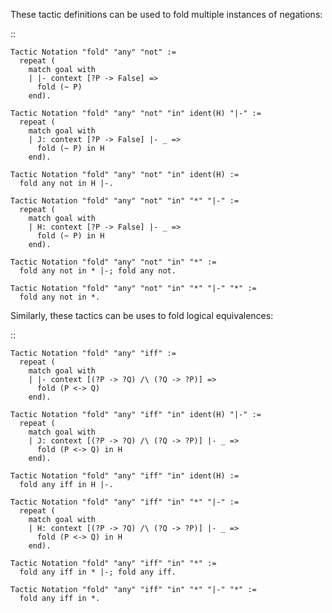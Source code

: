 These tactic definitions can be used to fold multiple instances of negations:

::

    Tactic Notation "fold" "any" "not" :=
      repeat (
        match goal with
        | |- context [?P -> False] =>
          fold (~ P)
        end).

    Tactic Notation "fold" "any" "not" "in" ident(H) "|-" :=
      repeat (
        match goal with
        | J: context [?P -> False] |- _ =>
          fold (~ P) in H
        end).

    Tactic Notation "fold" "any" "not" "in" ident(H) :=
      fold any not in H |-.

    Tactic Notation "fold" "any" "not" "in" "*" "|-" :=
      repeat (
        match goal with
        | H: context [?P -> False] |- _ =>
          fold (~ P) in H
        end).

    Tactic Notation "fold" "any" "not" "in" "*" :=
      fold any not in * |-; fold any not.

    Tactic Notation "fold" "any" "not" "in" "*" "|-" "*" :=
      fold any not in *.

Similarly, these tactics can be uses to fold logical equivalences:

::

    Tactic Notation "fold" "any" "iff" :=
      repeat (
        match goal with
        | |- context [(?P -> ?Q) /\ (?Q -> ?P)] =>
          fold (P <-> Q)
        end).

    Tactic Notation "fold" "any" "iff" "in" ident(H) "|-" :=
      repeat (
        match goal with
        | J: context [(?P -> ?Q) /\ (?Q -> ?P)] |- _ =>
          fold (P <-> Q) in H
        end).

    Tactic Notation "fold" "any" "iff" "in" ident(H) :=
      fold any iff in H |-.

    Tactic Notation "fold" "any" "iff" "in" "*" "|-" :=
      repeat (
        match goal with
        | H: context [(?P -> ?Q) /\ (?Q -> ?P)] |- _ =>
          fold (P <-> Q) in H
        end).

    Tactic Notation "fold" "any" "iff" "in" "*" :=
      fold any iff in * |-; fold any iff.

    Tactic Notation "fold" "any" "iff" "in" "*" "|-" "*" :=
      fold any iff in *.

